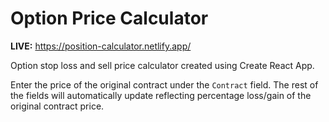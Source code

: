 # Option Price Calculator

**LIVE:** https://position-calculator.netlify.app/

Option stop loss and sell price calculator created using Create React App.

Enter the price of the original contract under the `Contract` field. The rest of the fields will automatically update reflecting percentage loss/gain of the original contract price.
